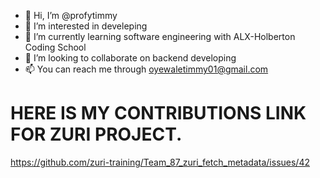 - 👋 Hi, I’m @profytimmy
- 👀 I’m interested in develeping
- 🌱 I’m currently learning software engineering with ALX-Holberton Coding School
- 💞️ I’m looking to collaborate on backend developing 
- 📫 You can reach me through oyewaletimmy01@gmail.com

# HERE IS MY CONTRIBUTIONS LINK FOR ZURI PROJECT.
https://github.com/zuri-training/Team_87_zuri_fetch_metadata/issues/42
